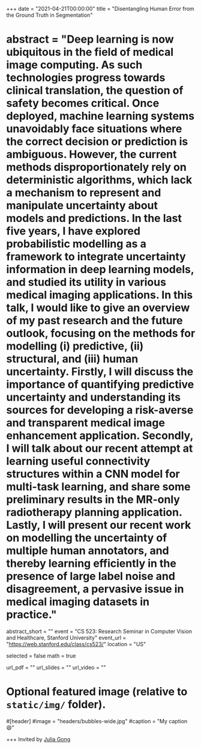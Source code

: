 +++
date = "2021-04-21T00:00:00"
title = "Disentangling Human Error from the Ground Truth in Segmentation"
# abstract = "Deep learning is now ubiquitous in the field of medical image computing. As such technologies progress towards clinical translation, the question of safety becomes critical. Once deployed, machine learning systems unavoidably face situations where the correct decision or prediction is ambiguous. However, the current methods disproportionately rely on deterministic algorithms, which lack a mechanism to represent and manipulate uncertainty about models and predictions. In the last five years, I have explored probabilistic modelling as a framework to integrate uncertainty information in deep learning models, and studied its utility in various medical imaging applications. In this talk, I would like to give an overview of my past research and the future outlook, focusing on the methods for modelling (i) predictive, (ii) structural, and (iii) human uncertainty. Firstly, I will discuss the importance of quantifying predictive uncertainty and understanding its sources for developing a risk-averse and transparent medical image enhancement application. Secondly, I will talk about our recent attempt at learning useful connectivity structures within a CNN model for multi-task learning, and share some preliminary results in the MR-only radiotherapy planning application. Lastly, I will present our recent work on modelling the uncertainty of multiple human annotators, and thereby learning efficiently in the presence of large label noise and disagreement, a pervasive issue in medical imaging datasets in practice."
abstract_short = ""
event = "CS 523: Research Seminar in Computer Vision and Healthcare, Stanford University"
event_url = "https://web.stanford.edu/class/cs523/" 
location = "US"

selected = false
math = true

url_pdf = ""
url_slides = ""
url_video = ""

# Optional featured image (relative to `static/img/` folder).
#[header]
#image = "headers/bubbles-wide.jpg"
#caption = "My caption :smile:"

+++
Invited by [Julia Gong](http://web.stanford.edu/~jxgong/)
